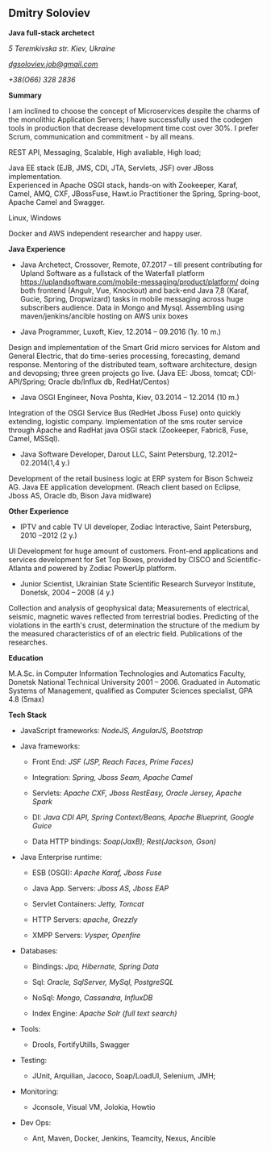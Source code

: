 ## Dmitry Soloviev

**Java full-stack archetect**

*5 Teremkivska str. Kiev, Ukraine*

*dgsoloviev.job@gmail.com*

*+38(O66) 328 2836*

**Summary**

I am inclined to choose the concept of Microservices despite the charms of the monolithic Application Servers; 
I have successfully used the codegen tools in production that decrease development time cost over 30%. 
I prefer Scrum, communication and commitment - by all means.

REST API, Messaging, Scalable, High avaliable, High load;

Java EE stack (EJB, JMS, CDI, JTA, Servlets, JSF) over JBoss implementation.   
Experienced in Apache OSGI stack, hands-on with Zookeeper, Karaf, Camel, AMQ, CXF, JBossFuse, Hawt.io
Practitioner the Spring, Spring-boot, Apache Camel and Swagger.

Linux, Windows

Docker and AWS independent researcher and happy user.

**Java Experience**
- Java Archetect, Crossover, Remote, 07.2017 – till present
contributing for Upland Software as a fullstack of the Waterfall platform
https://uplandsoftware.com/mobile-messaging/product/platform/
doing both frontend (Angulr, Vue, Knockout) and back-end Java 7,8 (Karaf, Gucie, Spring, Dropwizard) tasks in mobile messaging across huge subscribers audience. Data in Mongo and Mysql. Assembling using maven/jenkins/ancible hosting on AWS unix boxes

- Java Programmer, Luxoft, Kiev, 12.2014 – 09.2016 (1y. 10 m.)

Design and implementation of the Smart Grid micro services for Alstom and General Electric, that do time-series processing, forecasting, demand response. Mentoring of the distributed team, software architecture, design and devopsing; three green projects go live. (Java EE: Jboss, tomcat; CDI-API/Spring; Oracle db/Influx db, RedHat/Centos)

- Java OSGI Engineer, Nova Poshta, Kiev, 03.2014 – 12.2014 (10 m.)

Integration of the OSGI Service Bus (RedHet Jboss Fuse) onto quickly extending, logistic company. Implementation of the sms router service through Apache and RadHat java OSGI stack (Zookeeper, Fabric8, Fuse, Camel, MSSql).

- Java Software Developer, Darout LLC, Saint Petersburg, 12.2012–02.2014(1,4 y.)

Development of the retail business logic at ERP system for Bison Schweiz AG. Java EE application development. (Reach client based on Eclipse, Jboss AS, Oracle db, Bison Java midlware)

**Other Experience**

- IPTV and cable TV UI developer, Zodiac Interactive, Saint Petersburg, 2010 –2012 (2 y.)

UI Development for huge amount of customers. Front-end applications and services development for Set Top Boxes, provided by CISCO and Scientific-Atlanta and powered by Zodiac PowerUp platform. 

- Junior Scientist, Ukrainian State Scientific Research Surveyor Institute, Donetsk, 2004 – 2008 (4 y.)

Collection and analysis of geophysical data; Measurements of electrical, seismic, magnetic waves reflected from terrestrial bodies. Predicting of the violations in the earth's crust, determination the structure of the medium by the measured characteristics of of an electric field. Publications of the researches.

**Education**

M.A.Sc. in Computer Information Technologies and Automatics Faculty, Donetsk National Technical University 2001 – 2006. Graduated in Automatic Systems of Management, qualified as Computer Sciences specialist, GPA 4.8 (5max)

**Tech Stack**

* JavaScript frameworks: *NodeJS, AngularJS, Bootstrap*

* Java frameworks: 

  * Front End: *JSF (JSP, Reach Faces, Prime Faces)*

  * Integration: *Spring, Jboss Seam, Apache Camel*

  * Servlets: *Apache CXF, Jboss RestEasy, Oracle Jersey, Apache Spark*

  * DI: *Java CDI API, Spring Context/Beans, Apache Blueprint, Google Guice*

  * Data HTTP bindings: *Soap(JaxB); Rest(Jackson, Gson)*


* Java Enterprise runtime:

  * ESB (OSGI): *Apache Karaf, Jboss Fuse*

  * Java App. Servers: *Jboss AS, Jboss EAP*

  * Servlet Containers: *Jetty, Tomcat*

  * HTTP Servers: *apache, Grezzly*

  * XMPP Servers: *Vysper, Openfire*

* Databases:

  * Bindings: *Jpa, Hibernate, Spring Data*

  * Sql: *Oracle, SqlServer, MySql, PostgreSQL*

  * NoSql: *Mongo, Cassandra, InfluxDB*

  * Index Engine: *Apache Solr (full text search)*

* Tools:

  * Drools, FortifyUtills, Swagger

* Testing:

  * JUnit, Arquilian, Jacoco, Soap/LoadUI, Selenium, JMH;

* Monitoring:

  * Jconsole, Visual VM, Jolokia, Howtio

* Dev Ops:

  * Ant, Maven, Docker, Jenkins, Teamcity, Nexus, Ancible
